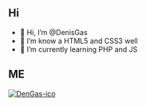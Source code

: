 ## Hi
- 👋 Hi, I’m @DenisGas
- 👀 I’m know a HTML5 and CSS3 well
- 🌱 I’m currently learning PHP and JS

## ME
<a href='https://svgshare.com/s/Vtv' ><img src='https://svgshare.com/i/Vtv.svg' title='DenGas-ico' /></a>
<!---
DenisGas/DenisGas is a ✨ special ✨ repository because its `README.md` (this file) appears on your GitHub profile.
You can click the Preview link to take a look at your changes.
--->
